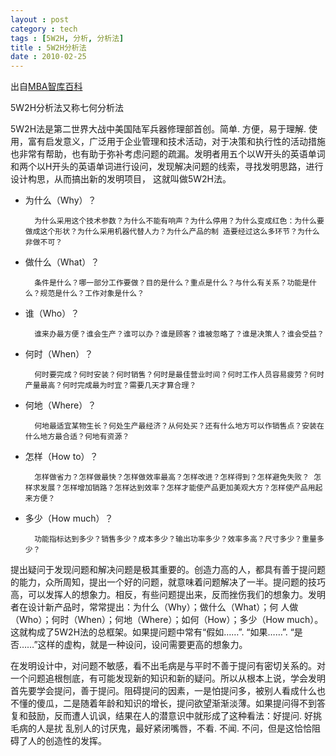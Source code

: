 ```yaml
---
layout : post
category : tech
tags : [5W2H, 分析, 分析法]
title : 5W2H分析法
date : 2010-02-25
---
```


出自[MBA智库百科](http://wiki.mbalib.com/)

5W2H分析法又称七何分析法

5W2H法是第二世界大战中美国陆军兵器修理部首创。简单. 方便，易于理解. 使用，富有启发意义，广泛用于企业管理和技术活动，对于决策和执行性的活动措施也非常有帮助，也有助于弥补考虑问题的疏漏。发明者用五个以W开头的英语单词和两个以H开头的英语单词进行设问，发现解决问题的线索，寻找发明思路，进行设计构思，从而搞出新的发明项目， 这就叫做5W2H法。


- 为什么（Why）？

		为什么采用这个技术参数？为什么不能有响声？为什么停用？为什么变成红色：为什么要做成这个形状？为什么采用机器代替人力？为什么产品的制 造要经过这么多环节？为什么非做不可？
- 做什么（What）？

		条件是什么？哪一部分工作要做？目的是什么？重点是什么？与什么有关系？功能是什么？规范是什么？工作对象是什么？
- 谁（Who）？

		谁来办最方便？谁会生产？谁可以办？谁是顾客？谁被忽略了？谁是决策人？谁会受益？
- 何时（When）？

		何时要完成？何时安装？何时销售？何时是最佳营业时间？何时工作人员容易疲劳？何时产量最高？何时完成最为时宜？需要几天才算合理？
- 何地（Where）？

		何地最适宜某物生长？何处生产最经济？从何处买？还有什么地方可以作销售点？安装在什么地方最合适？何地有资源？
- 怎样（How to）？

		怎样做省力？怎样做最快？怎样做效率最高？怎样改进？怎样得到？怎样避免失败？ 怎样求发展？怎样增加销路？怎样达到效率？怎样才能使产品更加美观大方？怎样使产品用起来方便？
- 多少（How much）？

		功能指标达到多少？销售多少？成本多少？输出功率多少？效率多高？尺寸多少？重量多少？

提出疑问于发现问题和解决问题是极其重要的。创造力高的人，都具有善于提问题的能力，众所周知，提出一个好的问题，就意味着问题解决了一半。提问题的技巧高，可以发挥人的想象力。相反，有些问题提出来，反而挫伤我们的想象力。发明者在设计新产品时，常常提出：为什么（Why）；做什么（What）；何 人做（Who）；何时（When）；何地（Where）；如何（How）；多少（How much）。这就构成了5W2H法的总框架。如果提问题中常有“假如……”. “如果……”. “是否……”这样的虚构，就是一种设问，设问需要更高的想象力。

在发明设计中，对问题不敏感，看不出毛病是与平时不善于提问有密切关系的。对一个问题追根刨底，有可能发现新的知识和新的疑问。所以从根本上说，学会发明首先要学会提问，善于提问。阻碍提问的因素，一是怕提问多，被别人看成什么也不懂的傻瓜，二是随着年龄和知识的增长，提问欲望渐渐淡薄。如果提问得不到答复和鼓励，反而遭人讥讽，结果在人的潜意识中就形成了这种看法：好提问. 好挑毛病的人是扰 乱别人的讨厌鬼，最好紧闭嘴唇，不看. 不闻. 不问，但是这恰恰阻碍了人的创造性的发挥。